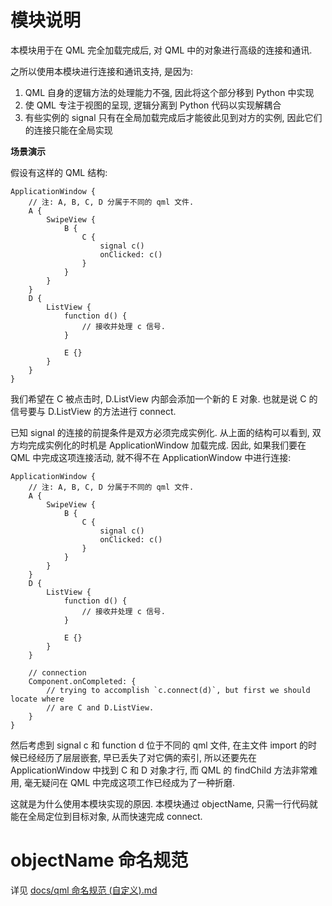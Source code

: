 # 模块说明

本模块用于在 QML 完全加载完成后, 对 QML 中的对象进行高级的连接和通讯.

之所以使用本模块进行连接和通讯支持, 是因为:

1. QML 自身的逻辑方法的处理能力不强, 因此将这个部分移到 Python 中实现
2. 使 QML 专注于视图的呈现, 逻辑分离到 Python 代码以实现解耦合
3. 有些实例的 signal 只有在全局加载完成后才能彼此见到对方的实例, 因此它们的连接只能在全局实现

**场景演示**

假设有这样的 QML 结构:

```
ApplicationWindow {
    // 注: A, B, C, D 分属于不同的 qml 文件.
    A {
        SwipeView {
            B {
                C {
                    signal c()
                    onClicked: c()
                }
            }
        }
    }
    D {
        ListView {
            function d() {
                // 接收并处理 c 信号.
            }
            
            E {}
        }
    }
}
```

我们希望在 C 被点击时, D.ListView 内部会添加一个新的 E 对象. 也就是说 C 的信号要与 D.ListView 的方法进行 connect.

已知 signal 的连接的前提条件是双方必须完成实例化. 从上面的结构可以看到, 双方均完成实例化的时机是 ApplicationWindow 加载完成. 因此, 如果我们要在 QML 中完成这项连接活动, 就不得不在 ApplicationWindow 中进行连接:

```
ApplicationWindow {
    // 注: A, B, C, D 分属于不同的 qml 文件.
    A {
        SwipeView {
            B {
                C {
                    signal c()
                    onClicked: c()
                }
            }
        }
    }
    D {
        ListView {
            function d() {
                // 接收并处理 c 信号.
            }
            
            E {}
        }
    }
    
    // connection
    Component.onCompleted: {
        // trying to accomplish `c.connect(d)`, but first we should locate where
        // are C and D.ListView.
    }
}
```

然后考虑到 signal c 和 function d 位于不同的 qml 文件, 在主文件 import 的时候已经经历了层层嵌套, 早已丢失了对它俩的索引, 所以还要先在 ApplicationWindow 中找到 C 和 D 对象才行, 而 QML 的 findChild 方法非常难用, 毫无疑问在 QML 中完成这项工作已经成为了一种折磨.

这就是为什么使用本模块实现的原因. 本模块通过 objectName, 只需一行代码就能在全局定位到目标对象, 从而快速完成 connect.

# objectName 命名规范

详见 [docs/qml 命名规范 (自定义).md](../../docs/qml%20命名规范%20(自定义).md)
